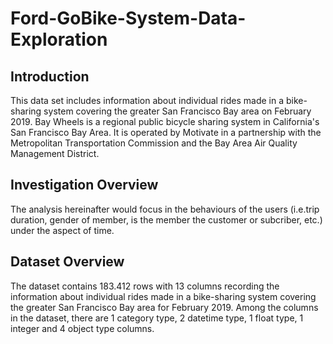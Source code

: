 # Ford-GoBike-System-Data-Exploration

## Introduction

This data set includes information about individual rides made in a bike-sharing system covering the greater San Francisco Bay area on February 2019. Bay Wheels is a regional public bicycle sharing system in California's San Francisco Bay Area. It is operated by Motivate in a partnership with the Metropolitan Transportation Commission and the Bay Area Air Quality Management District.

## Investigation Overview

The analysis hereinafter would focus in the behaviours of the users (i.e.trip duration, gender of member, is the member the customer or subcriber, etc.) under the aspect of time.

## Dataset Overview

The dataset contains 183.412 rows with 13 columns recording the information about individual rides made in a bike-sharing system covering the greater San Francisco Bay area for February 2019. Among the columns in the dataset, there are 1 category type, 2 datetime type, 1 float type, 1 integer and 4 object type columns.
